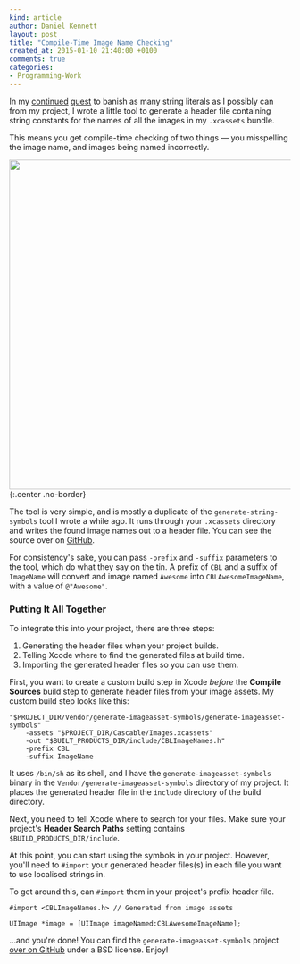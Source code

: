 ```yaml
---
kind: article
author: Daniel Kennett
layout: post
title: "Compile-Time Image Name Checking"
created_at: 2015-01-10 21:40:00 +0100
comments: true
categories:
- Programming-Work
---
```


In my [continued](http://ikennd.ac/blog/2014/08/nslocalizedstring/) [quest](http://ikennd.ac/blog/2014/08/nslocalizedstring-part-2/) to banish as many string literals as I possibly can from my project, I wrote a little tool to generate a header file containing string constants for the names of all the images in my `.xcassets` bundle. 

This means you get compile-time checking of two things — you misspelling the image name, and images being named incorrectly.

<img src="/pictures/image-symbols.png" width="590" />
{:.center .no-border}

The tool is very simple, and is mostly a duplicate of the `generate-string-symbols` tool I wrote a while ago. It runs through your `.xcassets` directory and writes the found image names out to a header file. You can see the source over on [GitHub](https://github.com/iKenndac/generate-imageasset-symbols).

For consistency's sake, you can pass `-prefix` and `-suffix` parameters to the tool, which do what they say on the tin. A prefix of `CBL` and a suffix of `ImageName` will convert and image named `Awesome` into `CBLAwesomeImageName`, with a value of `@"Awesome"`.

### Putting It All Together

To integrate this into your project, there are three steps:

1. Generating the header files when your project builds.
2. Telling Xcode where to find the generated files at build time.
3. Importing the generated header files so you can use them.

First, you want to create a custom build step in Xcode *before* the **Compile Sources** build step to generate header files from your image assets. My custom build step looks like this:

~~~~~~~~
"$PROJECT_DIR/Vendor/generate-imageasset-symbols/generate-imageasset-symbols" 
    -assets "$PROJECT_DIR/Cascable/Images.xcassets"
    -out "$BUILT_PRODUCTS_DIR/include/CBLImageNames.h"
    -prefix CBL
    -suffix ImageName
~~~~~~~~

It uses `/bin/sh` as its shell, and I have the `generate-imageasset-symbols` binary in the `Vendor/generate-imageasset-symbols` directory of my project. It places the generated header file in the `include` directory of the build directory.

Next, you need to tell Xcode where to search for your files. Make sure your project's **Header Search Paths** setting contains `$BUILD_PRODUCTS_DIR/include`.

At this point, you can start using the symbols in your project. However, you'll need to `#import` your generated header files(s) in each file you want to use localised strings in.

To get around this, can `#import` them in your project's prefix header file.

~~~~~~~~
#import <CBLImageNames.h> // Generated from image assets

UIImage *image = [UIImage imageNamed:CBLAwesomeImageName];
~~~~~~~~

…and you're done! You can find the `generate-imageasset-symbols` project [over on GitHub](https://github.com/iKenndac/generate-imageasset-symbols) under a BSD license. Enjoy!
